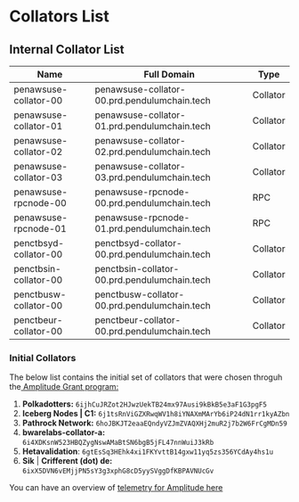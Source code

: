 # Collators List

## Internal Collator List

| Name                  | Full Domain                                  | Type     |
| --------------------- | -------------------------------------------- | -------- |
| penawsuse-collator-00 | penawsuse-collator-00.prd.pendulumchain.tech | Collator |
| penawsuse-collator-01 | penawsuse-collator-01.prd.pendulumchain.tech | Collator |
| penawsuse-collator-02 | penawsuse-collator-02.prd.pendulumchain.tech | Collator |
| penawsuse-collator-03 | penawsuse-collator-03.prd.pendulumchain.tech | Collator |
| penawsuse-rpcnode-00  | penawsuse-rpcnode-00.prd.pendulumchain.tech  | RPC      |
| penawsuse-rpcnode-01  | penawsuse-rpcnode-01.prd.pendulumchain.tech  | RPC      |
| penctbsyd-collator-00 | penctbsyd-collator-00.prd.pendulumchain.tech | Collator |
| penctbsin-collator-00 | penctbsin-collator-00.prd.pendulumchain.tech | Collator |
| penctbusw-collator-00 | penctbusw-collator-00.prd.pendulumchain.tech | Collator |
| penctbeur-collator-00 | penctbeur-collator-00.prd.pendulumchain.tech | Collator |

### Initial Collators

The below list contains the initial set of collators that were chosen throguh the[ Amplitude Grant program:](../../../community/amplitude-grants-program.md)

1. **Polkadotters:** `6ijhCuJRZot2HJwzUekTB24mx97Ausi9kBkB5e3aF1G3pgF5`
2. **Iceberg Nodes | C1:** `6j1tsRnViGZXRwqWV1h8iYNAXmMArYb6iP24dN1rr1kyAZbn`
3. **Pathrock Network:** `6hoJBKJT2eaaEQndyVZJmZVAQXHj2muR2j7b2W6FrCgMDn59`
4. **bwarelabs-collator-a:** `6i4XDKsnW523HBQZygNswAMaBtSN6bgB5jFL47nnWuiJ3kRb`
5. **Hetavalidation**: `6gtEsSq3HEhk4xi1FKYvttB14gxw11yq5zs356YCdAy4hs1u`
6. **Sik** | **Crifferent (dot) de:** `6ixX5DVN6vEMjjPN5sY3g3xphG8cD5yySVggDfKBPAVNUcGv`

You can have an overview of [telemetry for Amplitude here](https://telemetry.polkadot.io/#/0xcceae7f3b9947cdb67369c026ef78efa5f34a08fe5808d373c04421ecf4f1aaf)
